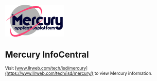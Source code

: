 ![logo](docs/man_img/mercury_logo_dark.png)
 
# Mercury InfoCentral  

Visit [www.llrweb.com/tech/isd/mercury](https://www.llrweb.com/tech/isd/mercury/) to view Mercury information.
